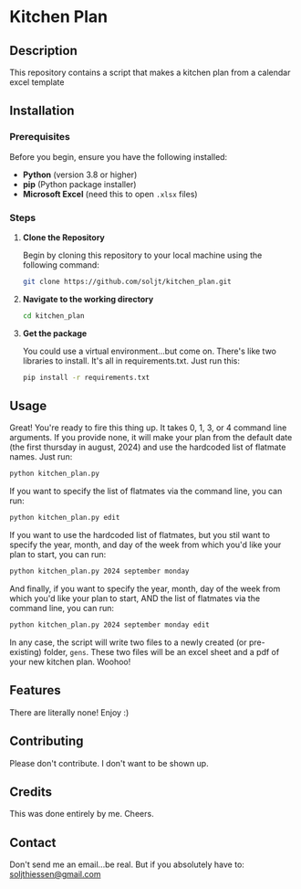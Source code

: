 # Kitchen Plan

## Description

This repository contains a script that makes a kitchen plan from a calendar excel template

## Installation

### Prerequisites

Before you begin, ensure you have the following installed:

- **Python** (version 3.8 or higher)
- **pip** (Python package installer)
- **Microsoft Excel** (need this to open `.xlsx` files)

### Steps

1. **Clone the Repository**  

   Begin by cloning this repository to your local machine using the following command:

   ```bash
   git clone https://github.com/soljt/kitchen_plan.git

2. **Navigate to the working directory**

    ```bash
    cd kitchen_plan

3. **Get the package**

    You could use a virtual environment...but come on. There's like two libraries to install. It's all in requirements.txt. Just run this:

    ```bash
    pip install -r requirements.txt

## Usage

Great! You're ready to fire this thing up. It takes 0, 1, 3, or 4 command line arguments. If you provide none, it will make your plan from the default date (the first thursday in august, 2024) and use the hardcoded list of flatmate names. Just run:

```bash
python kitchen_plan.py 
```

If you want to specify the list of flatmates via the command line, you can run:

```bash
python kitchen_plan.py edit
```

If you want to use the hardcoded list of flatmates, but you stil want to specify the year, month, and day of the week from which you'd like your plan to start, you can run:

```bash
python kitchen_plan.py 2024 september monday
```

And finally, if you want to specify the year, month, day of the week from which you'd like your plan to start, AND the list of flatmates via the command line, you can run:

```bash
python kitchen_plan.py 2024 september monday edit
```

In any case, the script will write two files to a newly created (or pre-existing) folder, `gens`. These two files will be an excel sheet and a pdf of your new kitchen plan. Woohoo!

## Features

There are literally none! Enjoy :)

## Contributing

Please don't contribute. I don't want to be shown up.

## Credits

This was done entirely by me. Cheers.

## Contact

Don't send me an email...be real. But if you absolutely have to: soljthiessen@gmail.com